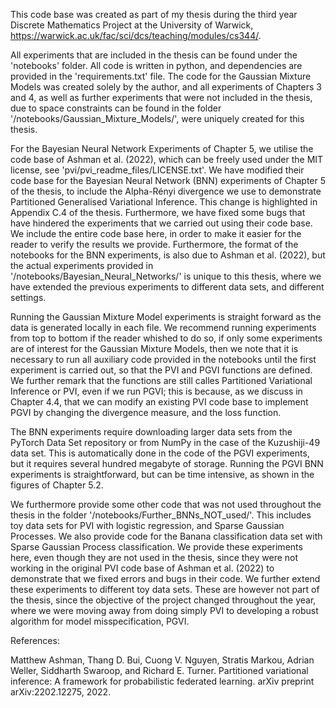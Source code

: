 This code base was created as part of my thesis during the third year Discrete Mathematics Project at the University of Warwick, https://warwick.ac.uk/fac/sci/dcs/teaching/modules/cs344/. 

All experiments that are included in the thesis can be found under the 'notebooks' folder. All code is written in python, and dependencies are provided in the 'requirements.txt' file. The code for the Gaussian Mixture Models was created solely by the author, and all experiments of Chapters 3 and 4, as well as further experiments that were not included in the thesis, due to space constraints can be found in the folder '/notebooks/Gaussian_Mixture_Models/', were uniquely created for this thesis. 

For the Bayesian Neural Network Experiments of Chapter 5, we utilise the code base of Ashman et al. (2022), which can be freely used under the MIT license, see 'pvi/pvi_readme_files/LICENSE.txt'. We have modified their code base for the Bayesian Neural Network (BNN) experiments of Chapter 5 of the thesis, to include the Alpha-Rényi divergence we use to demonstrate Partitioned Generalised Variational Inference. This change is highlighted in Appendix C.4 of the thesis. Furthermore, we have fixed some bugs that have hindered the experiments that we carried out using their code base. We include the entire code base here, in order to make it easier for the reader to verify the results we provide. Furthermore, the format of the notebooks for the BNN experiments, is also due to Ashman et al. (2022), but the actual experiments provided in '/notebooks/Bayesian_Neural_Networks/' is unique to this thesis, where we have extended the previous experiments to different data sets, and different settings. 

Running the Gaussian Mixture Model experiments is straight forward as the data is generated locally in each file. We recommend running experiments from top to bottom if the reader whished to do so, if only some experiments are of interest for the Gaussian Mixture Models, then we note that it is necessary to run all auxiliary code provided in the notebooks until the first experiment is carried out, so that the PVI and PGVI functions are defined. We further remark that the functions are still calles Partitioned Variational Inference or PVI, even if we run PGVI; this is because, as we discuss in Chapter 4.4, that we can modify an existing PVI code base to implement PGVI by changing the divergence measure, and the loss function. 

The BNN experiments require downloading larger data sets from the PyTorch Data Set repository or from NumPy in the case of the Kuzushiji-49 data set. This is automatically done in the code of the PGVI experiments, but it requires several hundred megabyte of storage. Running the PGVI BNN experiments is straightforward, but can be time intensive, as shown in the figures of Chapter 5.2.

We furthermore provide some other code that was not used throughout the thesis in the folder '/notebooks/Further_BNNs_NOT_used/'. This includes toy data sets for PVI with logistic regression, and Sparse Gaussian Processes. We also provide code for the Banana classification data set with Sparse Gaussian Process classification. We provide these experiments here, even though they are not used in the thesis, since they were not working in the original PVI code base of Ashman et al. (2022) to demonstrate that we fixed errors and bugs in their code. We further extend these experiments to different toy data sets. These are however not part of the thesis, since the objective of the project changed throughout the year, where we were moving away from doing simply PVI to developing a robust algorithm for model misspecification, PGVI.

References:

Matthew Ashman, Thang D. Bui, Cuong V. Nguyen, Stratis Markou, Adrian Weller, Siddharth Swaroop, and Richard E. Turner. Partitioned variational inference: A framework for probabilistic federated learning. arXiv preprint arXiv:2202.12275, 2022.
